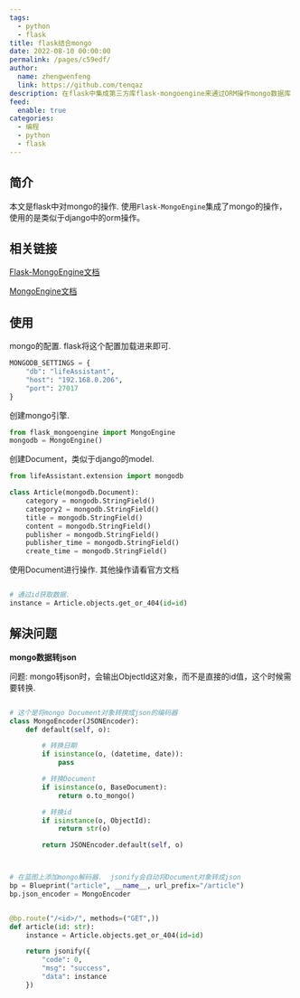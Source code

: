 ```yaml
---
tags: 
  - python
  - flask
title: flask结合mongo
date: 2022-08-10 00:00:00
permalink: /pages/c59edf/
author: 
  name: zhengwenfeng
  link: https://github.com/tenqaz
description: 在flask中集成第三方库flask-mongoengine来通过ORM操作mongo数据库
feed: 
  enable: true
categories: 
  - 编程
  - python
  - flask
---
```


## 简介

本文是flask中对mongo的操作. 使用`Flask-MongoEngine`集成了mongo的操作，使用的是类似于django中的orm操作。

## 相关链接

[Flask-MongoEngine文档](https://flask-mongoengine.readthedocs.io/en/latest/)

[MongoEngine文档](http://docs.mongoengine.org/apireference.html)

## 使用

mongo的配置. flask将这个配置加载进来即可.

```python
MONGODB_SETTINGS = {
    "db": "lifeAssistant",
    "host": "192.168.0.206",
    "port": 27017
}
```

创建mongo引擎.

```python
from flask_mongoengine import MongoEngine
mongodb = MongoEngine()
```

创建Document，类似于django的model.

```python
from lifeAssistant.extension import mongodb

class Article(mongodb.Document):
    category = mongodb.StringField()
    category2 = mongodb.StringField()
    title = mongodb.StringField()
    content = mongodb.StringField()
    publisher = mongodb.StringField()
    publisher_time = mongodb.StringField()
    create_time = mongodb.StringField()
```

使用Document进行操作. 其他操作请看官方文档

```python

# 通过id获取数据.  
instance = Article.objects.get_or_404(id=id)
```

## 解決问题

**mongo数据转json**

问题: mongo转json时，会输出ObjectId这对象，而不是直接的id值，这个时候需要转换.

```python

# 这个是将mongo Document对象转换成json的编码器
class MongoEncoder(JSONEncoder):
    def default(self, o):

        # 转换日期
        if isinstance(o, (datetime, date)):
            pass

        # 转换Document
        if isinstance(o, BaseDocument):
            return o.to_mongo()

        # 转换id
        if isinstance(o, ObjectId):
            return str(o)

        return JSONEncoder.default(self, o)



# 在蓝图上添加mongo解码器.  jsonify会自动将Document对象转成json
bp = Blueprint("article", __name__, url_prefix="/article")
bp.json_encoder = MongoEncoder


@bp.route("/<id>/", methods=("GET",))
def article(id: str):
    instance = Article.objects.get_or_404(id=id)

    return jsonify({
        "code": 0,
        "msg": "success",
        "data": instance
    })
```
